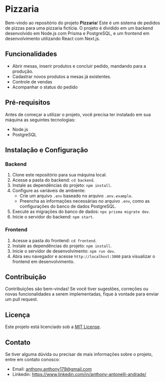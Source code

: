 # Pizzaria

Bem-vindo ao repositório do projeto **Pizzaria**! Este é um sistema de pedidos de pizzas para uma pizzaria fictícia. O projeto é dividido em um backend desenvolvido em Node.js com Prisma e PostgreSQL, e um frontend em desenvolvimento utilizando React com Next.js.

## Funcionalidades

- Abrir mesas, inserir produtos e concluir pedido, mandando para a produção.
- Cadastrar novos produtos a mesas já existentes.
- Controle de vendas
- Acompanhar o status do pedido

## Pré-requisitos

Antes de começar a utilizar o projeto, você precisa ter instalado em sua máquina as seguintes tecnologias:

- Node.js 
- PostgreSQL

## Instalação e Configuração

### Backend

1. Clone este repositório para sua máquina local.
2. Acesse a pasta do backend: `cd backend`.
3. Instale as dependências do projeto: `npm install`.
4. Configure as variáveis de ambiente:
   - Crie um arquivo `.env` baseado no arquivo `.env.example`.
   - Preencha as informações necessárias no arquivo `.env`, como as configurações do banco de dados PostgreSQL.
5. Execute as migrações do banco de dados: `npx prisma migrate dev`.
6. Inicie o servidor do backend: `npm start`.

### Frontend

1. Acesse a pasta do frontend: `cd frontend`.
2. Instale as dependências do projeto: `npm install`.
3. Inicie o servidor de desenvolvimento: `npm run dev`.
4. Abra seu navegador e acesse `http://localhost:3000` para visualizar o frontend em desenvolvimento.

## Contribuição

Contribuições são bem-vindas! Se você tiver sugestões, correções ou novas funcionalidades a serem implementadas, fique à vontade para enviar um pull request.

## Licença

Este projeto está licenciado sob a [MIT License](LICENSE).

## Contato

Se tiver alguma dúvida ou precisar de mais informações sobre o projeto, entre em contato conosco:

- Email: anthony.anthony179@gmail.com
- Linkedin: https://www.linkedin.com/in/anthony-antonelli-andrade/
